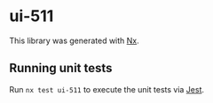 # ui-511

This library was generated with [Nx](https://nx.dev).

## Running unit tests

Run `nx test ui-511` to execute the unit tests via [Jest](https://jestjs.io).
